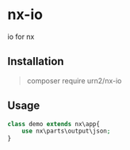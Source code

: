 # nx-io

io for nx

## Installation

> composer require urn2/nx-io

## Usage

```php
class demo extends nx\app{
    use nx\parts\output\json;
}
```
